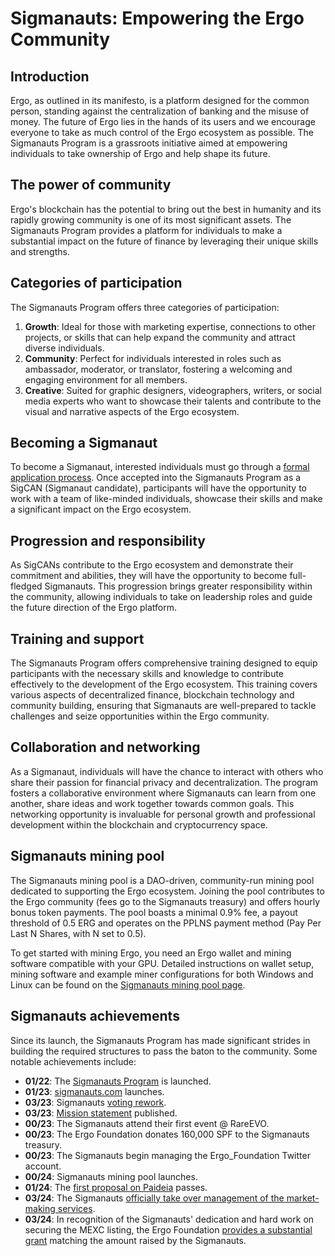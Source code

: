 # Sigmanauts: Empowering the Ergo Community

## Introduction
Ergo, as outlined in its manifesto, is a platform designed for the common person, standing against the centralization of banking and the misuse of money. The future of Ergo lies in the hands of its users and we encourage everyone to take as much control of the Ergo ecosystem as possible. The Sigmanauts Program is a grassroots initiative aimed at empowering individuals to take ownership of Ergo and help shape its future.

## The power of community
Ergo's blockchain has the potential to bring out the best in humanity and its rapidly growing community is one of its most significant assets. The Sigmanauts Program provides a platform for individuals to make a substantial impact on the future of finance by leveraging their unique skills and strengths.

## Categories of participation
The Sigmanauts Program offers three categories of participation:

1. **Growth**: Ideal for those with marketing expertise, connections to other projects, or skills that can help expand the community and attract diverse individuals.
2. **Community**: Perfect for individuals interested in roles such as ambassador, moderator, or translator, fostering a welcoming and engaging environment for all members.
3. **Creative**: Suited for graphic designers, videographers, writers, or social media experts who want to showcase their talents and contribute to the visual and narrative aspects of the Ergo ecosystem.

## Becoming a Sigmanaut
To become a Sigmanaut, interested individuals must go through a [formal application process](https://sigmanauts.com/application/). Once accepted into the Sigmanauts Program as a SigCAN (Sigmanaut candidate), participants will have the opportunity to work with a team of like-minded individuals, showcase their skills and make a significant impact on the Ergo ecosystem.

## Progression and responsibility
As SigCANs contribute to the Ergo ecosystem and demonstrate their commitment and abilities, they will have the opportunity to become full-fledged Sigmanauts. This progression brings greater responsibility within the community, allowing individuals to take on leadership roles and guide the future direction of the Ergo platform.

## Training and support
The Sigmanauts Program offers comprehensive training designed to equip participants with the necessary skills and knowledge to contribute effectively to the development of the Ergo ecosystem. This training covers various aspects of decentralized finance, blockchain technology and community building, ensuring that Sigmanauts are well-prepared to tackle challenges and seize opportunities within the Ergo community.

## Collaboration and networking
As a Sigmanaut, individuals will have the chance to interact with others who share their passion for financial privacy and decentralization. The program fosters a collaborative environment where Sigmanauts can learn from one another, share ideas and work together towards common goals. This networking opportunity is invaluable for personal growth and professional development within the blockchain and cryptocurrency space.

## Sigmanauts mining pool
The Sigmanauts mining pool is a DAO-driven, community-run mining pool dedicated to supporting the Ergo ecosystem. Joining the pool contributes to the Ergo community (fees go to the Sigmanauts treasury) and offers hourly bonus token payments. The pool boasts a minimal 0.9% fee, a payout threshold of 0.5 ERG and operates on the PPLNS payment method (Pay Per Last N Shares, with N set to 0.5).

To get started with mining Ergo, you need an Ergo wallet and mining software compatible with your GPU. Detailed instructions on wallet setup, mining software and example miner configurations for both Windows and Linux can be found on the [Sigmanauts mining pool page](https://sigmanauts.com/mining).

## Sigmanauts achievements
Since its launch, the Sigmanauts Program has made significant strides in building the required structures to pass the baton to the community. Some notable achievements include:

- **01/22**: The [Sigmanauts Program](sigmanauts.md) is launched.
- **01/23**: [sigmanauts.com](https://sigmanauts.com/) launches.
- **03/23**: Sigmanauts [voting rework](https://docs.google.com/document/d/1kuf_l9tZOdg7vMgVSKuV0FIUlpHmxWiWjMi89z-XTdE/edit#heading=h.e1tnpe3qjzte).
- **03/23**: [Mission statement](https://docs.google.com/document/d/1J6PdyyxoEEqI0nEr64ZZBGU4Lkr8Cr37GqNSs4qHo7Q/edit) published.
- **00/23**: The Sigmanauts attend their first event @ RareEVO.
- **00/23**: The Ergo Foundation donates 160,000 SPF to the Sigmanauts treasury.
- **00/23**: The Sigmanauts begin managing the Ergo_Foundation Twitter account.
- **00/24**: Sigmanauts mining pool launches.
- **01/24**: The [first proposal on Paideia](https://app.paideia.im/Sigmanauts/proposal/promote-richi-mana-to-sigmanaut-05b10641-0097-4b8a-9a47-c0aac5c67aeb) passes.
- **03/24**: The Sigmanauts [officially take over management of the market-making services](https://app.paideia.im/Sigmanauts/proposal/05825226-0ea4-4fb0-ae4a-cb0ecc984684).
- **03/24**: In recognition of the Sigmanauts' dedication and hard work on securing the MEXC listing, the Ergo Foundation [provides a substantial grant](https://twitter.com/Sigmanauts/status/1768369713472553068) matching the amount raised by the Sigmanauts.

